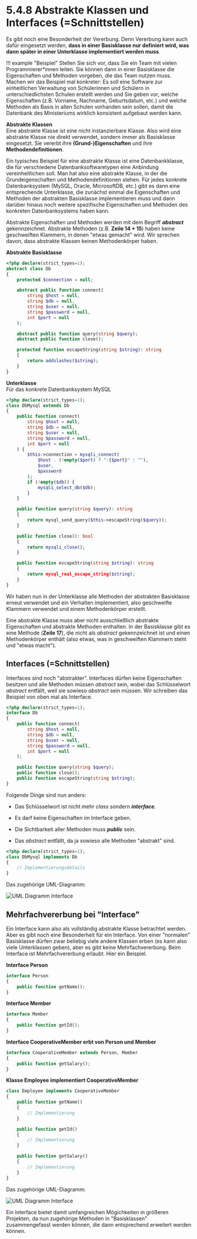 # 5.4.8 Abstrakte Klassen und Interfaces (=Schnittstellen)

Es gibt noch eine Besonderheit der Vererbung. Denn Vererbung kann auch dafür eingesetzt werden, **dass in einer Basisklasse nur definiert wird, was dann später in einer Unterklasse implementiert werden muss**.

!!! example "Beispiel"
    Stellen Sie sich vor, dass Sie ein Team mit vielen Programmierer*innen leiten. Sie können dann in einer Basisklasse die Eigenschaften und Methoden vorgeben, die das Team nutzen muss. Machen wir das Beispiel mal konkreter: Es soll eine Software zur einheitlichen Verwaltung von Schülerinnen und Schülern in unterschiedlichsten Schulen erstellt werden und Sie geben vor, welche Eigenschaften (z.B. Vorname, Nachname, Geburtsdatum, etc.) und welche Methoden als Basis in allen Schulen vorhanden sein sollen, damit die Datenbank des Ministeriums wirklich konsistent aufgebaut werden kann.

**Abstrakte Klassen**  
Eine abstrakte Klasse ist eine nicht instanzierbare Klasse. Also wird eine abstrakte Klasse nie direkt verwendet, sondern immer als Basisklasse eingesetzt. Sie vererbt ihre **(Grund-)Eigenschaften** und ihre **Methodendefinitionen**.

Ein typisches Beispiel für eine abstrakte Klasse ist eine Datenbankklasse, die für verschiedene Datenbanksoftwaretypen eine Anbindung vereinheitlichen soll. Man hat also eine abstrakte Klasse, in der die Grundeigenschaften und Methodendefinitionen stehen. Für jedes konkrete Datenbanksystem (MySQL, Oracle, MicrosoftDB, etc.) gibt es dann eine entsprechende Unterklasse, die zunächst einmal die Eigenschaften und Methoden der abstrakten Basisklasse implementieren muss und dann darüber hinaus noch weitere spezifische Eigenschaften und Methoden des konkreten Datenbanksystems haben kann.

Abstrakte Eigenschaften und Methoden werden mit dem Begriff ***abstract*** gekennzeichnet. Abstrakte Methoden (z.B. **Zeile 14 + 15**) haben keine geschweiften Klammern, in denen "etwas gemacht" wird. Wir sprechen davon, dass abstrakte Klassen keinen Methodenkörper haben.

**Abstrakte Basisklasse**

```php linenums="1"
<?php declare(strict_types=1);
abstract class Db
{
    protected $connection = null;

    abstract public function connect(
        string $host = null,
        string $db = null,
        string $user = null,
        string $password = null,
        int $port = null
    );

    abstract public function query(string $query);
    abstract public function close();

    protected function escapeString(string $string): string
    {
        return addslashes($string);
    }
}
```

**Unterklasse**  
Für das konkrete Datenbanksystem MySQL

```php linenums="1"
<?php declare(strict_types=1);
class DbMysql extends Db
{
    public function connect(
        string $host = null,
        string $db = null,
        string $user = null,
        string $password = null,
        int $port = null
    ) {
        $this->connection = mysqli_connect(
            $host . (!empty($port) ? ":{$port}" : ""),
            $user,
            $password
        );
        if (!empty($db)) {
            mysqli_select_db($db);
        }
    }

    public function query(string $query): string
    {
        return mysql_send_query($this->escapeString($query));
    }

    public function close(): bool
    {
        return mysqli_close();
    }

    public function escapeString(string $string): string
    {
        return mysql_real_escape_string($string);
    }
}
```

Wir haben nun in der Unterklasse alle Methoden der abstrakten Basisklasse erneut verwendet und ein Verhalten implementiert, also geschweifte Klammern verwendet und einem Methodenkörper erstellt.

Eine abstrakte Klasse muss aber nicht ausschließlich abstrakte Eigenschaften und abstrakte Methoden enthalten. In der Basisklasse gibt es eine Methode (**Zeile 17**), die nicht als *abstract* gekennzeichnet ist und einen Methodenkörper enthält (also etwas, was in geschweiften Klammern steht und "etwas macht").

## Interfaces (=Schnittstellen)
Interfaces sind noch "abstrakter". Interfaces dürfen keine Eigenschaften besitzen und alle Methoden müssen *abstract* sein, wobei das Schlüsselwort *abstract* entfällt, weil sie sowieso *abstract* sein müssen. Wir schreiben das Beispiel von oben mal als Interface.

```php linenums="1"
<?php declare(strict_types=1);
interface Db
{
    public function connect(
        string $host = null,
        string $db = null,
        string $user = null,
        string $password = null,
        int $port = null
    );

    public function query(string $query);
    public function close();
    public function escapeString(string $string);
}
```

Folgende Dinge sind nun anders:

- Das Schlüsselwort ist nicht mehr *class* sondern ***interface***.

- Es darf keine Eigenschaften im Interface geben.

- Die Sichtbarkeit aller Methoden muss ***public*** sein.

- Das *abstract* entfällt, da ja sowieso alle Methoden "abstrakt" sind.

```php linenums="1"
<?php declare(strict_types=1);
class DbMysql implements Db
{
    // Implementierungsdetails
}
```

Das zugehörige UML-Diagramm:

![UML Diagramm Interface](media/Interface1.png)

## Mehrfachvererbung bei "Interface"

Ein Interface kann also als vollständig abstrakte Klasse betrachtet werden. Aber es gibt noch eine Besonderheit für ein Interface. Von einer "normalen" Basisklasse dürfen zwar beliebig viele andere Klassen erben (es kann also viele Unterklassen geben), aber es gibt keine Mehrfachvererbung. Beim Interface ist Mehrfachvererbung erlaubt. Hier ein Beispiel.

**Interface Person**
```php linenums="1"
interface Person
{
    public function getName();
}
```

**Interface Member**
```php linenums="1"
interface Member
{
    public function getId();
}
```

**Interface CooperativeMember erbt von Person und Member**
```php linenums="1"
interface CooperativeMember extends Person, Member
{
    public function getSalary();
}
```

**Klasse Employee implementiert CooperativeMember**
```php linenums="1"
class Employee implements CooperativeMember
{
    public function getName()
    {
        // Implementierung
    }

    public function getId()
    {
        // Implementierung
    }

    public function getSalary()
    {
        // Implementierung
    }
}
```

Das zugehörige UML-Diagramm:

![UML Diagramm Interface](media/Interface2.png)

Ein Interface bietet damit umfangreichen Mögichkeiten in größeren Projekten, da nun zugehörige Methoden in "Basisklassen" zusammengefasst werden können, die dann entsprechend erweitert werden können. 